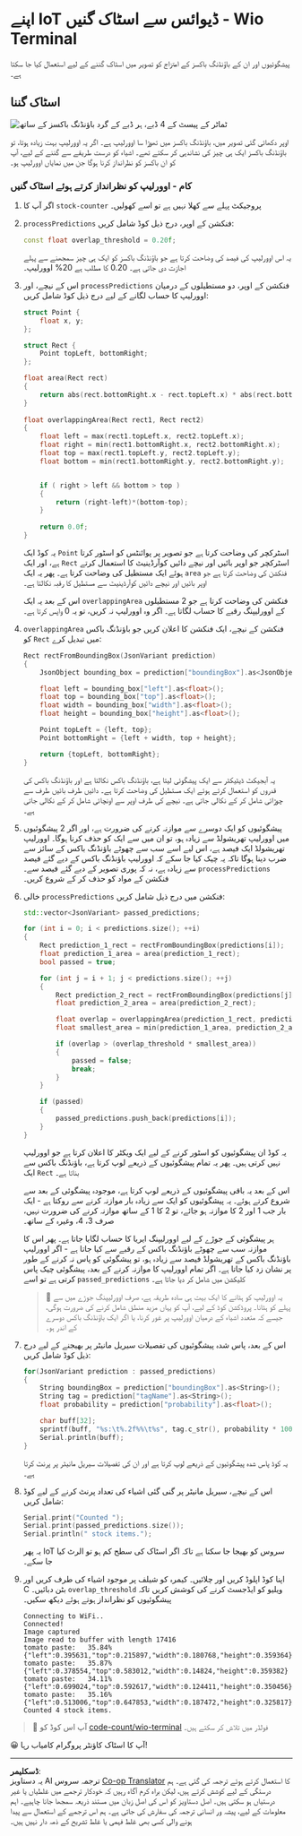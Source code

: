 <!--
CO_OP_TRANSLATOR_METADATA:
{
  "original_hash": "0b2ae20b0fc8e73c9598dea937cac038",
  "translation_date": "2025-08-26T21:33:44+00:00",
  "source_file": "5-retail/lessons/2-check-stock-device/wio-terminal-count-stock.md",
  "language_code": "ur"
}
-->
# اپنے IoT ڈیوائس سے اسٹاک گنیں - Wio Terminal

پیشگوئیوں اور ان کے باؤنڈنگ باکسز کے امتزاج کو تصویر میں اسٹاک گننے کے لیے استعمال کیا جا سکتا ہے۔

## اسٹاک گننا

![ٹماٹر کے پیسٹ کے 4 ڈبے، ہر ڈبے کے گرد باؤنڈنگ باکسز کے ساتھ](../../../../../translated_images/rpi-stock-with-bounding-boxes.b5540e2ecb7cd49f1271828d3be412671d950e87625c5597ea97c90f11e01097.ur.jpg)

اوپر دکھائی گئی تصویر میں، باؤنڈنگ باکسز میں تھوڑا سا اوورلیپ ہے۔ اگر یہ اوورلیپ بہت زیادہ ہوتا، تو باؤنڈنگ باکسز ایک ہی چیز کی نشاندہی کر سکتے تھے۔ اشیاء کو درست طریقے سے گننے کے لیے، آپ کو ان باکسز کو نظرانداز کرنا ہوگا جن میں نمایاں اوورلیپ ہو۔

### کام - اوورلیپ کو نظرانداز کرتے ہوئے اسٹاک گنیں

1. اگر آپ کا `stock-counter` پروجیکٹ پہلے سے کھلا نہیں ہے تو اسے کھولیں۔

1. `processPredictions` فنکشن کے اوپر، درج ذیل کوڈ شامل کریں:

    ```cpp
    const float overlap_threshold = 0.20f;
    ```

    یہ اس اوورلیپ کی فیصد کی وضاحت کرتا ہے جو باؤنڈنگ باکسز کو ایک ہی چیز سمجھنے سے پہلے اجازت دی جاتی ہے۔ 0.20 کا مطلب ہے 20% اوورلیپ۔

1. اس کے نیچے، اور `processPredictions` فنکشن کے اوپر، دو مستطیلوں کے درمیان اوورلیپ کا حساب لگانے کے لیے درج ذیل کوڈ شامل کریں:

    ```cpp
    struct Point {
        float x, y;
    };

    struct Rect {
        Point topLeft, bottomRight;
    };

    float area(Rect rect)
    {
        return abs(rect.bottomRight.x - rect.topLeft.x) * abs(rect.bottomRight.y - rect.topLeft.y);
    }
     
    float overlappingArea(Rect rect1, Rect rect2)
    {
        float left = max(rect1.topLeft.x, rect2.topLeft.x);
        float right = min(rect1.bottomRight.x, rect2.bottomRight.x);
        float top = max(rect1.topLeft.y, rect2.topLeft.y);
        float bottom = min(rect1.bottomRight.y, rect2.bottomRight.y);
    
    
        if ( right > left && bottom > top )
        {
            return (right-left)*(bottom-top);
        }
        
        return 0.0f;
    }
    ```

    یہ کوڈ ایک `Point` اسٹرکچر کی وضاحت کرتا ہے جو تصویر پر پوائنٹس کو اسٹور کرتا ہے، اور ایک `Rect` اسٹرکچر جو اوپر بائیں اور نیچے دائیں کوآرڈینیٹ کا استعمال کرتے ہوئے ایک مستطیل کی وضاحت کرتا ہے۔ پھر یہ ایک `area` فنکشن کی وضاحت کرتا ہے جو اوپر بائیں اور نیچے دائیں کوآرڈینیٹ سے مستطیل کا رقبہ نکالتا ہے۔

    اس کے بعد یہ ایک `overlappingArea` فنکشن کی وضاحت کرتا ہے جو 2 مستطیلوں کے اوورلیپنگ رقبے کا حساب لگاتا ہے۔ اگر وہ اوورلیپ نہ کریں، تو یہ 0 واپس کرتا ہے۔

1. `overlappingArea` فنکشن کے نیچے، ایک فنکشن کا اعلان کریں جو باؤنڈنگ باکس کو `Rect` میں تبدیل کرے:

    ```cpp
    Rect rectFromBoundingBox(JsonVariant prediction)
    {
        JsonObject bounding_box = prediction["boundingBox"].as<JsonObject>();
    
        float left = bounding_box["left"].as<float>();
        float top = bounding_box["top"].as<float>();
        float width = bounding_box["width"].as<float>();
        float height = bounding_box["height"].as<float>();
    
        Point topLeft = {left, top};
        Point bottomRight = {left + width, top + height};
    
        return {topLeft, bottomRight};
    }
    ```

    یہ آبجیکٹ ڈیٹیکٹر سے ایک پیشگوئی لیتا ہے، باؤنڈنگ باکس نکالتا ہے اور باؤنڈنگ باکس کی قدروں کو استعمال کرتے ہوئے ایک مستطیل کی وضاحت کرتا ہے۔ دائیں طرف بائیں طرف سے چوڑائی شامل کر کے نکالی جاتی ہے۔ نیچے کی طرف اوپر سے اونچائی شامل کر کے نکالی جاتی ہے۔

1. پیشگوئیوں کو ایک دوسرے سے موازنہ کرنے کی ضرورت ہے، اور اگر 2 پیشگوئیوں میں اوورلیپ تھریشولڈ سے زیادہ ہو، تو ان میں سے ایک کو حذف کرنا ہوگا۔ اوورلیپ تھریشولڈ ایک فیصد ہے، اس لیے اسے سب سے چھوٹے باؤنڈنگ باکس کے سائز سے ضرب دینا ہوگا تاکہ یہ چیک کیا جا سکے کہ اوورلیپ باؤنڈنگ باکس کے دیے گئے فیصد سے زیادہ ہے، نہ کہ پوری تصویر کے دیے گئے فیصد سے۔ `processPredictions` فنکشن کے مواد کو حذف کر کے شروع کریں۔

1. خالی `processPredictions` فنکشن میں درج ذیل شامل کریں:

    ```cpp
    std::vector<JsonVariant> passed_predictions;

    for (int i = 0; i < predictions.size(); ++i)
    {
        Rect prediction_1_rect = rectFromBoundingBox(predictions[i]);
        float prediction_1_area = area(prediction_1_rect);
        bool passed = true;

        for (int j = i + 1; j < predictions.size(); ++j)
        {
            Rect prediction_2_rect = rectFromBoundingBox(predictions[j]);
            float prediction_2_area = area(prediction_2_rect);

            float overlap = overlappingArea(prediction_1_rect, prediction_2_rect);
            float smallest_area = min(prediction_1_area, prediction_2_area);

            if (overlap > (overlap_threshold * smallest_area))
            {
                passed = false;
                break;
            }
        }

        if (passed)
        {
            passed_predictions.push_back(predictions[i]);
        }
    }
    ```

    یہ کوڈ ان پیشگوئیوں کو اسٹور کرنے کے لیے ایک ویکٹر کا اعلان کرتا ہے جو اوورلیپ نہیں کرتی ہیں۔ پھر یہ تمام پیشگوئیوں کے ذریعے لوپ کرتا ہے، باؤنڈنگ باکس سے ایک `Rect` بناتا ہے۔

    اس کے بعد یہ باقی پیشگوئیوں کے ذریعے لوپ کرتا ہے، موجودہ پیشگوئی کے بعد سے شروع کرتے ہوئے۔ یہ پیشگوئیوں کو ایک سے زیادہ بار موازنہ کرنے سے روکتا ہے - ایک بار جب 1 اور 2 کا موازنہ ہو جائے، تو 2 کا 1 کے ساتھ موازنہ کرنے کی ضرورت نہیں، صرف 3، 4، وغیرہ کے ساتھ۔

    ہر پیشگوئی کے جوڑے کے لیے اوورلیپنگ ایریا کا حساب لگایا جاتا ہے۔ پھر اس کا موازنہ سب سے چھوٹے باؤنڈنگ باکس کے رقبے سے کیا جاتا ہے - اگر اوورلیپ باؤنڈنگ باکس کے تھریشولڈ فیصد سے زیادہ ہو، تو پیشگوئی کو پاس نہ کرنے کے طور پر نشان زد کیا جاتا ہے۔ اگر تمام اوورلیپ کا موازنہ کرنے کے بعد، پیشگوئی چیک پاس کرتی ہے تو اسے `passed_predictions` کلیکشن میں شامل کر دیا جاتا ہے۔

    > 💁 یہ اوورلیپ کو ہٹانے کا ایک بہت ہی سادہ طریقہ ہے، صرف اوورلیپنگ جوڑے میں سے پہلے کو ہٹانا۔ پروڈکشن کوڈ کے لیے، آپ کو یہاں مزید منطق شامل کرنے کی ضرورت ہوگی، جیسے کہ متعدد اشیاء کے درمیان اوورلیپ پر غور کرنا، یا اگر ایک باؤنڈنگ باکس دوسرے کے اندر ہو۔

1. اس کے بعد، پاس شدہ پیشگوئیوں کی تفصیلات سیریل مانیٹر پر بھیجنے کے لیے درج ذیل کوڈ شامل کریں:

    ```cpp
    for(JsonVariant prediction : passed_predictions)
    {
        String boundingBox = prediction["boundingBox"].as<String>();
        String tag = prediction["tagName"].as<String>();
        float probability = prediction["probability"].as<float>();

        char buff[32];
        sprintf(buff, "%s:\t%.2f%%\t%s", tag.c_str(), probability * 100.0, boundingBox.c_str());
        Serial.println(buff);
    }
    ```

    یہ کوڈ پاس شدہ پیشگوئیوں کے ذریعے لوپ کرتا ہے اور ان کی تفصیلات سیریل مانیٹر پر پرنٹ کرتا ہے۔

1. اس کے نیچے، سیریل مانیٹر پر گنی گئی اشیاء کی تعداد پرنٹ کرنے کے لیے کوڈ شامل کریں:

    ```cpp
    Serial.print("Counted ");
    Serial.print(passed_predictions.size());
    Serial.println(" stock items.");
    ```

    یہ پھر IoT سروس کو بھیجا جا سکتا ہے تاکہ اگر اسٹاک کی سطح کم ہو تو الرٹ کیا جا سکے۔

1. اپنا کوڈ اپلوڈ کریں اور چلائیں۔ کیمرہ کو شیلف پر موجود اشیاء کی طرف کریں اور C بٹن دبائیں۔ `overlap_threshold` ویلیو کو ایڈجسٹ کرنے کی کوشش کریں تاکہ پیشگوئیوں کو نظرانداز ہوتے ہوئے دیکھ سکیں۔

    ```output
    Connecting to WiFi..
    Connected!
    Image captured
    Image read to buffer with length 17416
    tomato paste:   35.84%  {"left":0.395631,"top":0.215897,"width":0.180768,"height":0.359364}
    tomato paste:   35.87%  {"left":0.378554,"top":0.583012,"width":0.14824,"height":0.359382}
    tomato paste:   34.11%  {"left":0.699024,"top":0.592617,"width":0.124411,"height":0.350456}
    tomato paste:   35.16%  {"left":0.513006,"top":0.647853,"width":0.187472,"height":0.325817}
    Counted 4 stock items.
    ```

> 💁 آپ اس کوڈ کو [code-count/wio-terminal](../../../../../5-retail/lessons/2-check-stock-device/code-count/wio-terminal) فولڈر میں تلاش کر سکتے ہیں۔

😀 آپ کا اسٹاک کاؤنٹر پروگرام کامیاب رہا!

---

**ڈسکلیمر**:  
یہ دستاویز AI ترجمہ سروس [Co-op Translator](https://github.com/Azure/co-op-translator) کا استعمال کرتے ہوئے ترجمہ کی گئی ہے۔ ہم درستگی کے لیے کوشش کرتے ہیں، لیکن براہ کرم آگاہ رہیں کہ خودکار ترجمے میں غلطیاں یا غیر درستیاں ہو سکتی ہیں۔ اصل دستاویز کو اس کی اصل زبان میں مستند ذریعہ سمجھا جانا چاہیے۔ اہم معلومات کے لیے، پیشہ ور انسانی ترجمہ کی سفارش کی جاتی ہے۔ ہم اس ترجمے کے استعمال سے پیدا ہونے والی کسی بھی غلط فہمی یا غلط تشریح کے ذمہ دار نہیں ہیں۔